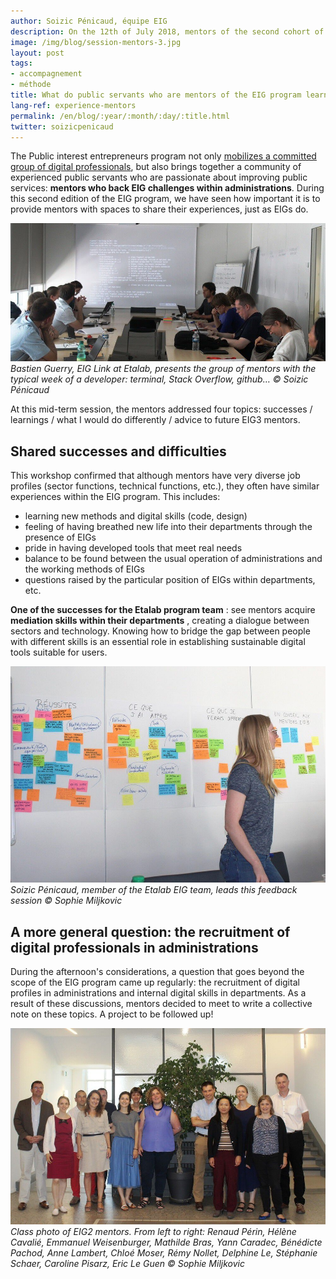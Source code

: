 ```yaml
---
author: Soizic Pénicaud, équipe EIG
description: On the 12th of July 2018, mentors of the second cohort of the program got together for their third collective session of the year. It was an opportunity to look back on their first five months and draw some lessons.
image: /img/blog/session-mentors-3.jpg
layout: post
tags:
- accompagnement
- méthode
title: What do public servants who are mentors of the EIG program learn?
lang-ref: experience-mentors
permalink: /en/blog/:year/:month/:day/:title.html
twitter: soizicpenicaud
---
```


The Public interest entrepreneurs program not only [mobilizes a committed group of digital professionals](https://entrepreneur-interet-general.etalab.gouv.fr/blog/2018/02/27/bootcamp-comment-souder-un-collectif-de-talents.html), but also brings together a community of experienced public servants who are passionate about improving public services: **mentors who back EIG challenges within administrations**. During this second edition of the EIG program, we have seen how important it is to provide mentors with spaces to share their experiences, just as EIGs do.

![Bastien qui montre sa vie de développeur](/img/blog/session-mentors-1.jpg)
_Bastien Guerry, EIG Link at Etalab, presents the group of mentors with the typical week of a developer: terminal, Stack Overflow, github… © Soizic Pénicaud_

At this mid-term session, the mentors addressed four topics: successes / learnings / what I would do differently / advice to future EIG3 mentors.

## Shared successes and difficulties

This workshop confirmed that although mentors have very diverse job profiles (sector functions, technical functions, etc.), they often have similar experiences within the EIG program. This includes:

- learning new methods and digital skills (code, design)
- feeling of having breathed new life into their departments through the presence of EIGs
- pride in having developed tools that meet real needs
- balance to be found between the usual operation of administrations and the working methods of EIGs
- questions raised by the particular position of EIGs within departments, etc.

**One of the successes for the Etalab program team** : see mentors acquire **mediation skills within their departments** , creating a dialogue between sectors and technology. Knowing how to bridge the gap between people with different skills is an essential role in establishing sustainable digital tools suitable for users.

![Soizic et les post-its des mentors](/img/blog/session-mentors-2.jpg)
_Soizic Pénicaud, member of the Etalab EIG team, leads this feedback session © Sophie Miljkovic_

## A more general question: the recruitment of digital professionals in administrations

During the afternoon&#39;s considerations, a question that goes beyond the scope of the EIG program came up regularly: the recruitment of digital profiles in administrations and internal digital skills in departments. As a result of these discussions, mentors decided to meet to write a collective note on these topics. A project to be followed up!

![Photo de classe des mentors EIG2](/img/blog/session-mentors-3.jpg)
_Class photo of EIG2 mentors. From left to right: Renaud Périn, Hélène Cavalié, Emmanuel Weisenburger, Mathilde Bras, Yann Caradec, Bénédicte Pachod, Anne Lambert, Chloé Moser, Rémy Nollet, Delphine Le, Stéphanie Schaer, Caroline Pisarz, Eric Le Guen © Sophie Miljkovic_
